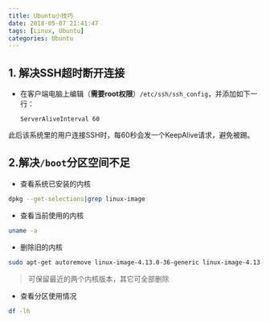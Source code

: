 ```yaml
---
title: Ubuntu小技巧
date: 2018-05-07 21:41:47
tags: [Linux, Ubuntu]
categories: Ubuntu
---
```

## 1. 解决SSH超时断开连接
-  在客户端电脑上编辑（**需要root权限**）`/etc/ssh/ssh_config`，并添加如下一行：

       ServerAliveInterval 60

此后该系统里的用户连接SSH时，每60秒会发一个KeepAlive请求，避免被踢。

## 2.解决`/boot`分区空间不足
- 查看系统已安装的内核
```bash
dpkg --get-selections|grep linux-image
```
- 查看当前使用的内核
```bash
uname -a
```
- 删除旧的内核
```bash
sudo apt-get autoremove linux-image-4.13.0-36-generic linux-image-4.13.0-38-generic
```
> 可保留最近的两个内核版本，其它可全部删除

- 查看分区使用情况
```bash
df -lh
```